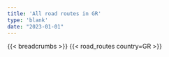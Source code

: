 ```yaml
---
title: 'All road routes in GR'
type: 'blank'
date: "2023-01-01"
---
```


{{< breadcrumbs >}}
{{< road_routes country=GR >}}
